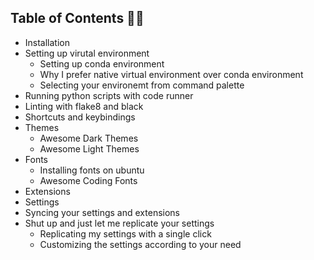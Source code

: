 ## Table of Contents 🚀🚀

* Installation
* Setting up virutal environment
    * Setting up conda environment
    * Why I prefer native virtual environment over conda
    environment
    * Selecting your environemt from command palette
* Running python scripts with code runner
* Linting with flake8 and black
* Shortcuts and keybindings
* Themes
    * Awesome Dark Themes
    * Awesome Light Themes
* Fonts
    * Installing fonts on ubuntu
    * Awesome Coding Fonts
* Extensions
* Settings
* Syncing your settings and extensions
* Shut up and just let me replicate your settings
     * Replicating my settings with a single click
    * Customizing the settings according to your need
